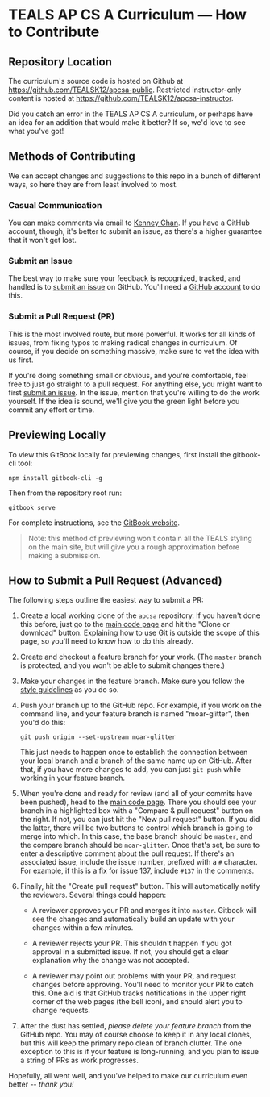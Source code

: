 TEALS AP CS A Curriculum — How to Contribute
====================================================================================================

## Repository Location
The curriculum's source code is hosted on Github at https://github.com/TEALSK12/apcsa-public.
Restricted instructor-only content is hosted at https://github.com/TEALSK12/apcsa-instructor.

Did you catch an error in the TEALS AP CS A curriculum, or perhaps have an idea for an addition that
would make it better? If so, we'd love to see what you've got!


Methods of Contributing
-----------------------
We can accept changes and suggestions to this repo in a bunch of different ways, so here they are
from least involved to most.


### Casual Communication
You can make comments via email to [Kenney Chan][]. If you have a GitHub account, though, it's
better to submit an issue, as there's a higher guarantee that it won't get lost.


### Submit an Issue
The best way to make sure your feedback is recognized, tracked, and handled is to
[submit an issue][] on GitHub. You'll need a [GitHub account][] to do this.


### Submit a Pull Request (PR)
This is the most involved route, but more powerful. It works for all kinds of issues, from fixing
typos to making radical changes in curriculum. Of course, if you decide on something massive, make
sure to vet the idea with us first.

If you're doing something small or obvious, and you're comfortable, feel free to just go straight to
a pull request. For anything else, you might want to first [submit an issue][]. In the issue,
mention that you're willing to do the work yourself. If the idea is sound, we'll give you the green
light before you commit any effort or time.


Previewing Locally
------------------

To view this GitBook locally for previewing changes, first install the gitbook-cli tool:

    npm install gitbook-cli -g

Then from the repository root run:

    gitbook serve

For complete instructions, see the [GitBook website][]. 

> Note: this method of previewing won't contain all the TEALS styling on the main site, but will give you a rough approximation before making a submission.


How to Submit a Pull Request (Advanced)
---------------------------------------
The following steps outline the easiest way to submit a PR:

1. Create a local working clone of the `apcsa` repository. If you haven't done this before, just go
   to the [main code page][] and hit the "Clone or download" button. Explaining how to use Git is
   outside the scope of this page, so you'll need to know how to do this already.

2. Create and checkout a feature branch for your work. (The `master` branch is protected, and you
   won't be able to submit changes there.)

3. Make your changes in the feature branch. Make sure you follow the [style guidelines][] as you do
   so.

4. Push your branch up to the GitHub repo. For example, if you work on the command line, and your
   feature branch is named "moar-glitter", then you'd do this:

       git push origin --set-upstream moar-glitter

   This just needs to happen once to establish the connection between your local branch and a branch
   of the same name up on GitHub. After that, if you have more changes to add, you can just `git
   push` while working in your feature branch.

5. When you're done and ready for review (and all of your commits have been pushed), head to the
   [main code page][]. There you should see your branch in a highlighted box with a "Compare & pull
   request" button on the right. If not, you can just hit the "New pull request" button. If you did
   the latter, there will be two buttons to control which branch is going to merge into which. In
   this case, the base branch should be `master`, and the compare branch should be `moar-glitter`.
   Once that's set, be sure to enter a descriptive comment about the pull request. If there's an
   associated issue, include the issue number, prefixed with a `#` character. For example, if this
   is a fix for issue 137, include `#137` in the comments.

6. Finally, hit the "Create pull request" button. This will automatically notify the reviewers.
   Several things could happen:

   + A reviewer approves your PR and merges it into `master`. Gitbook will see the changes and
     automatically build an update with your changes within a few minutes.

   + A reviewer rejects your PR. This shouldn't happen if you got approval in a submitted issue.
     If not, you should get a clear explanation why the change was not accepted.

   + A reviewer may point out problems with your PR, and request changes before approving. You'll
     need to monitor your PR to catch this. One aid is that GitHub tracks notifications in the upper
     right corner of the web pages (the bell icon), and should alert you to change requests.

7. After the dust has settled, _please delete your feature branch_ from the GitHub repo. You may of
   course choose to keep it in any local clones, but this will keep the primary repo clean of branch
   clutter. The one exception to this is if your feature is long-running, and you plan to issue a
   string of PRs as work progresses.

Hopefully, all went well, and you've helped to make our curriculum even better -- *thank you!*



[GitHub account]:   https://github.com/join
[Kenney Chan]:      mailto:kenney@tealsk12.org
[main code page]:   https://github.com/TEALSK12/apcsa-public
[style guidelines]: STYLE.md
[submit an issue]:  https://github.com/TEALSK12/apcsa-public/issues
[GitBook website]:    https://github.com/GitbookIO/gitbook/blob/master/docs/setup.md
